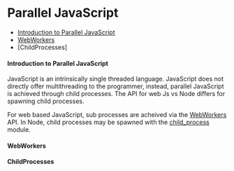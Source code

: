 # Parallel JavaScript

- [Introduction to Parallel JavaScript](#introduction-to-parallel-javascript)
- [WebWorkers](#webworkers)
- [ChildProcesses]

#### Introduction to Parallel JavaScript
JavaScript is an intrinsically single threaded language. JavaScript does not directly offer multithreading to the programmer, instead, parallel JavaScript is achieved through child processes. The API for web Js vs Node differs for spawning child processes.

For web based JavaScript, sub processes are acheived via the [WebWorkers](https://developer.mozilla.org/en-US/docs/Web/API/Web_Workers_API/Using_web_workers) API. In Node, child processes may be spawned with the [child_process](https://nodejs.org/api/child_process.html) module.

#### WebWorkers

#### ChildProcesses